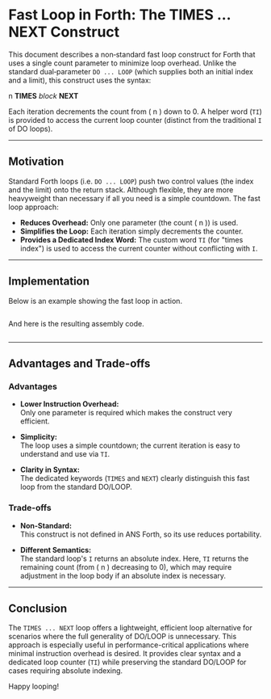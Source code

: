 # Fast Loop in Forth: The TIMES ... NEXT Construct

This document describes a non‑standard fast loop construct for Forth that uses a single count parameter to minimize loop overhead. Unlike the standard dual‑parameter `DO ... LOOP` (which supplies both an initial index and a limit), this construct uses the syntax:

  n **TIMES** _block_ **NEXT**

Each iteration decrements the count from \( n \) down to 0. A helper word (`TI`) is provided to access the current loop counter (distinct from the traditional `I` of DO loops).

---

## Motivation

Standard Forth loops (i.e. `DO ... LOOP`) push two control values (the index and the limit) onto the return stack. Although flexible, they are more heavyweight than necessary if all you need is a simple countdown. The fast loop approach:

- **Reduces Overhead:** Only one parameter (the count \( n \)) is used.
- **Simplifies the Loop:** Each iteration simply decrements the counter.
- **Provides a Dedicated Index Word:** The custom word `TI` (for "times index") is used to access the current counter without conflicting with `I`.

---

## Implementation

Below is an example showing the fast loop in action.

```
```

And here is the resulting assembly code.

```
```

---

## Advantages and Trade-offs

### Advantages

- **Lower Instruction Overhead:**  
  Only one parameter is required which makes the construct very efficient.
  
- **Simplicity:**  
  The loop uses a simple countdown; the current iteration is easy to understand and use via `TI`.

- **Clarity in Syntax:**  
  The dedicated keywords (`TIMES` and `NEXT`) clearly distinguish this fast loop from the standard DO/LOOP.

### Trade-offs

- **Non-Standard:**  
  This construct is not defined in ANS Forth, so its use reduces portability.
  
- **Different Semantics:**  
  The standard loop's `I` returns an absolute index. Here, `TI` returns the remaining count (from \( n \) decreasing to 0), which may require adjustment in the loop body if an absolute index is necessary.

---

## Conclusion

The `TIMES ... NEXT` loop offers a lightweight, efficient loop alternative for scenarios where the full generality of DO/LOOP is unnecessary. This approach is especially useful in performance-critical applications where minimal instruction overhead is desired. It provides clear syntax and a dedicated loop counter (`TI`) while preserving the standard DO/LOOP for cases requiring absolute indexing.

Happy looping!